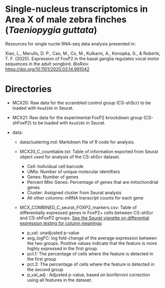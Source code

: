 # Single-nucleus transcriptomics in Area X of male zebra finches (_Taeniopygia guttata_)
Resources for single nuclei RNA-seq data analysis presented in:

Xiao, L., Merullo, D. P., Cao, M., Co, M., Kulkarni, A., Konopka, G., & Roberts, T. F. (2020). Expression of FoxP2 in the basal ganglia regulates vocal motor sequences in the adult songbird. _BioRxiv_. https://doi.org/10.1101/2020.03.14.991042

# Directories

- MCX20: Raw data for the scrambled control group (CS-shScr) to be loaded with ```Read10X``` in Seurat. 

- MCX21: Raw data for the experimental FoxP2 knockdown group (CS-shFoxP2) to be loaded with ```Read10X``` in Seurat. 

- data:<br>
  - dataclustering.md: Markdown file of R code for analysis.

  - MCX20_C_counttable.txt: Table of information exported from Seurat object used for analysis of the CS-shScr dataset.
    - Cell: Individual cell barcode<br>
    - UMIs: Number of unique molecular identifiers<br>
    - Genes: Number of genes<br>
    - Percent Mito Genes: Percentage of genes that are mitochondrial genes<br>
    - Cluster: Assigned cluster from Seurat analysis<br>
    - All other columns: mRNA transcript counts for each gene
  
  - MCX_COMBINED_C_seurat_FOXP2_markers.csv: Table of differentially expressed genes in FoxP2+ cells between CS-shScr and CS-shFoxP2 groups. [See the Seurat vignette on differential expression testing for column meanings](https://satijalab.org/seurat/v3.0/de_vignette.html):  
    - p_val: unadjusted p-value<br>
    - avg_logFC: log fold-change of the average expression between the two groups. Positive values indicate that the feature is more highly expressed in the first group<br>
    - pct.1: The percentage of cells where the feature is detected in the first group<br>
    - pct.2: The percentage of cells where the feature is detected in the second group<br>
    - p_val_adj : Adjusted p-value, based on bonferroni correction using all features in the dataset.
  
